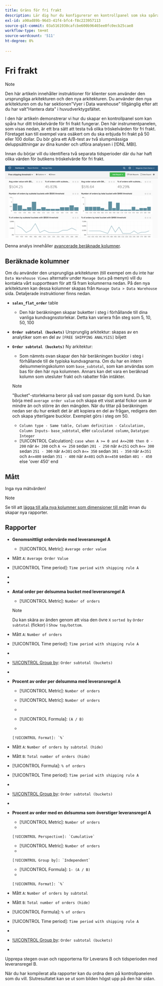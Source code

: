 ```yaml
---
title: Gräns för fri frakt
description: Lär dig hur du konfigurerar en kontrollpanel som ska spåra resultatet för ditt tröskelvärde för fri frakt.
exl-id: a90ad89b-96d3-41f4-bfc4-f8c223957113
source-git-commit: 03a5161930cafcbe600b96465ee0fc0ecb25cae8
workflow-type: tm+mt
source-wordcount: '511'
ht-degree: 0%

---
```


# Fri frakt

>[!NOTE]
>
>Den här artikeln innehåller instruktioner för klienter som använder den ursprungliga arkitekturen och den nya arkitekturen. Du använder den nya arkitekturen om du har sektionen&quot;Vyer i Data warehouse&quot; tillgänglig efter att du har valt&quot;Hantera data&quot; i huvudverktygsfältet.

I den här artikeln demonstrerar vi hur du skapar en kontrollpanel som kan spåra hur ditt tröskelvärde för fri frakt fungerar. Den här instrumentpanelen, som visas nedan, är ett bra sätt att testa två olika tröskelvärden för fri frakt. Företaget kan till exempel vara osäkert om du ska erbjuda fri frakt på 50 eller 100 dollar. Du bör göra ett A/B-test av två slumpmässiga deluppsättningar av dina kunder och utföra analysen i [!DNL MBI].

Innan du börjar vill du identifiera två separata tidsperioder där du har haft olika värden för butikens tröskelvärde för fri frakt.

![](../../assets/free_shipping_threshold.png)

Denna analys innehåller [avancerade beräknade kolumner](../data-warehouse-mgr/adv-calc-columns.md).

## Beräknade kolumner

Om du använder den ursprungliga arkitekturen (till exempel om du inte har `Data Warehouse Views` alternativ under `Manage Data` på menyn) vill du kontakta vårt supportteam för att få fram kolumnerna nedan. På den nya arkitekturen kan dessa kolumner skapas från `Manage Data > Data Warehouse` sida. Detaljerade instruktioner finns nedan.

* **`sales_flat_order`** table
   * Den här beräkningen skapar buketter i steg i förhållande till dina vanliga kundvagnsstorlekar. Detta kan variera från steg som 5, 10, 50, 100

* **`Order subtotal (buckets)`** Ursprunglig arkitektur: skapas av en analytiker som en del av `[FREE SHIPPING ANALYSIS]` biljett
* **`Order subtotal (buckets)`** Ny arkitektur:
   * Som nämnts ovan skapar den här beräkningen bucklor i steg i förhållande till de typiska kundvagnarna. Om du har en intern delsummeringskolumn som `base_subtotal`, som kan användas som bas för den här nya kolumnen. Annars kan det vara en beräknad kolumn som utesluter frakt och rabatter från intäkter.
   >[!NOTE]
   >
   >&quot;Bucket&quot;-storlekarna beror på vad som passar dig som kund. Du kan börja med `average order value` och skapa ett visst antal fickor som är mindre än och större än den mängden. När du tittar på beräkningen nedan ser du hur enkelt det är att kopiera en del av frågan, redigera den och skapa ytterligare bucklor. Exemplet görs i steg om 50.

   * `Column type - Same table, Column definition - Calculation, Column Inputs-` `base_subtotal`, eller `calculated column`, `Datatype`: `Integer`
   * [!UICONTROL Calculation]: `case when A >= 0 and A<=200 then 0 - 200`
när `A< 200` och `A <= 250` sedan `201 - 250`
när `A<251` och `A<= 300` sedan `251 - 300`
när `A<301` och `A<= 350` sedan `301 - 350`
när `A<351` och `A<=400` sedan `351 - 400`
när `A<401` och `A<=450` sedan `401 - 450`
else &#39;over 450&#39; end



## Mått

Inga nya mätvärden!

>[!NOTE]
>
>Se till att [lägga till alla nya kolumner som dimensioner till mått](../data-warehouse-mgr/manage-data-dimensions-metrics.md) innan du skapar nya rapporter.

## Rapporter

* **Genomsnittligt ordervärde med leveransregel A**
   * [!UICONTROL Metric]: `Average order value`

* Mått `A`: `Average Order Value`
* [!UICONTROL Time period]: `Time period with shipping rule A`
* 
   [!UICONTROL Interval]: `None`
* 

   [!UICONTROL Chart Type]: `Scalar`

* **Antal order per delsumma bucket med leveransregel A**
   * [!UICONTROL Metric]: `Number of orders`

   >[!NOTE]
   >
   >Du kan skära av änden genom att visa den övre `X` `sorted by` `Order subtotal` (fickor) i `Show top/bottom`.

* Mått `A`: `Number of orders`
* [!UICONTROL Time period]: `Time period with shipping rule A`
* 
   [!UICONTROL Interval]: `None`
* [!UICONTROL Group by]: `Order subtotal (buckets)`
* 

   [!UICONTROL Chart Type]: `Column`

* **Procent av order per delsumma med leveransregel A**
   * [!UICONTROL Metric]: `Number of orders`

   * [!UICONTROL Metric]: `Number of orders`
   * 
      [!UICONTROL Group by]: `Independent`
   * [!UICONTROL Formula]: `(A / B)`
   * 

      [!UICONTROL Format]: `%`

* Mått `A`: `Number of orders by subtotal (hide)`
* Mått `B`: `Total number of orders (hide)`
* [!UICONTROL Formula]: `% of orders`
* [!UICONTROL Time period]: `Time period with shipping rule A`
* 
   [!UICONTROL Interval]: `None`
* [!UICONTROL Group by]: `Order subtotal (buckets)`
* 

   [!UICONTROL Chart Type]: `Line`

* **Procent av order med en delsumma som överstiger leveransregel A**
   * [!UICONTROL Metric]: `Number of orders`
   * 

      [!UICONTROL Perspective]: `Cumulative`

   * [!UICONTROL Metric]: `Number of orders`
   * 

      [!UICONTROL Group by]: `Independent`

   * [!UICONTROL Formula]: `1- (A / B)`
   * 

      [!UICONTROL Format]: `%`

* Mått `A`: `Number of orders by subtotal`
* Mått `B`: `Total number of orders (hide)`
* [!UICONTROL Formula]: `% of orders`
* [!UICONTROL Time period]: `Time period with shipping rule A`
* 
   [!UICONTROL Interval]: `None`
* [!UICONTROL Group by]: `Order subtotal (buckets)`
* 

   [!UICONTROL Chart Type]: `Line`


Upprepa stegen ovan och rapporterna för Leverans B och tidsperioden med leveransregel B.

När du har kompilerat alla rapporter kan du ordna dem på kontrollpanelen som du vill. Slutresultatet kan se ut som bilden högst upp på den här sidan.
